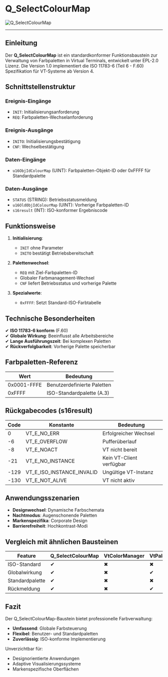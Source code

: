 # Q_SelectColourMap

![Q_SelectColourMap](https://user-images.githubusercontent.com/116869307/214152861-d7ab7c89-b643-4672-9689-addd4eddc23a.png)

* * * * * * * * * *

## Einleitung  
Der **Q_SelectColourMap** ist ein standardkonformer Funktionsbaustein zur Verwaltung von Farbpaletten in Virtual Terminals, entwickelt unter EPL-2.0 Lizenz. Die Version 1.0 implementiert die ISO 11783-6 (Teil 6 - F.60) Spezifikation für VT-Systeme ab Version 4.

## Schnittstellenstruktur  

### **Ereignis-Eingänge**  
- `INIT`: Initialisierungsanforderung  
- `REQ`: Farbpaletten-Wechselanforderung  

### **Ereignis-Ausgänge**  
- `INITO`: Initialisierungsbestätigung  
- `CNF`: Wechselbestätigung  

### **Daten-Eingänge**  
- `u16ObjIdColourMap` (UINT): Farbpaletten-Objekt-ID oder 0xFFFF für Standardpalette  

### **Daten-Ausgänge**  
- `STATUS` (STRING): Betriebsstatusmeldung  
- `u16OldObjIdColourMap` (UINT): Vorherige Farbpaletten-ID  
- `s16result` (INT): ISO-konformer Ergebniscode  

## Funktionsweise  

1. **Initialisierung**:  
   - `INIT` ohne Parameter  
   - `INITO` bestätigt Betriebsbereitschaft  

2. **Palettenwechsel**:  
   - `REQ` mit Ziel-Farbpaletten-ID  
   - Globaler Farbmanagement-Wechsel  
   - `CNF` liefert Betriebsstatus und vorherige Palette  

3. **Spezialwerte**:  
   - `0xFFFF`: Setzt Standard-ISO-Farbtabelle  

## Technische Besonderheiten  

✔ **ISO 11783-6 konform** (F.60)  
✔ **Globale Wirkung**: Beeinflusst alle Arbeitsbereiche  
✔ **Lange Ausführungszeit**: Bei komplexen Paletten  
✔ **Rückverfolgbarkeit**: Vorherige Palette speicherbar  

## Farbpaletten-Referenz  

| Wert       | Bedeutung                     |  
|------------|-------------------------------|  
| 0x0001-FFFE| Benutzerdefinierte Paletten   |  
| 0xFFFF     | ISO-Standardpalette (A.3)     |  

## Rückgabecodes (s16result)  

| Code | Konstante               | Bedeutung                          |  
|------|-------------------------|------------------------------------|  
| 0    | VT_E_NO_ERR             | Erfolgreicher Wechsel             |  
| -6   | VT_E_OVERFLOW           | Pufferüberlauf                   |  
| -8   | VT_E_NOACT              | VT nicht bereit                   |  
| -21  | VT_E_NO_INSTANCE        | Kein VT-Client verfügbar          |  
| -129 | VT_E_ISO_INSTANCE_INVALID | Ungültige VT-Instanz             |  
| -130 | VT_E_NOT_ALIVE          | VT nicht aktiv                    |  

## Anwendungsszenarien  

- **Designwechsel**: Dynamische Farbschemata  
- **Nachtmodus**: Augenschonende Paletten  
- **Markenspezifika**: Corporate Design  
- **Barrierefreiheit**: Hochkontrast-Modi  

## Vergleich mit ähnlichen Bausteinen  

| Feature        | Q_SelectColourMap | VtColorManager | VtPaletteControl |  
|---------------|-------------------|----------------|------------------|  
| ISO-Standard  | ✔                 | ✖              | ✖                |  
| Globalwirkung | ✔                 | ✖              | ✔                |  
| Standardpalette| ✔                | ✖              | ✖                |  
| Rückmeldung   | ✔                 | ✖              | ✔                |  

## Fazit  

Der Q_SelectColourMap-Baustein bietet professionelle Farbverwaltung:  

- **Umfassend**: Globale Farbsteuerung  
- **Flexibel**: Benutzer- und Standardpaletten  
- **Zuverlässig**: ISO-konforme Implementierung  

Unverzichtbar für:  
- Designorientierte Anwendungen  
- Adaptive Visualisierungssysteme  
- Markenspezifische Oberflächen
